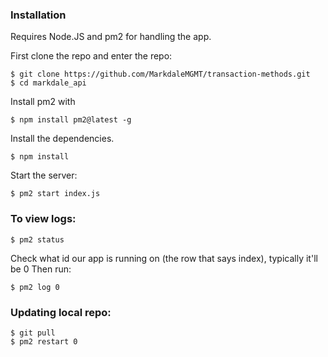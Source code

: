 ### Installation

Requires Node.JS and pm2 for handling the app.

First clone the repo and enter the repo:

```
$ git clone https://github.com/MarkdaleMGMT/transaction-methods.git
$ cd markdale_api 
```
Install pm2 with 
```
$ npm install pm2@latest -g
```
Install the dependencies.
```
$ npm install
```
Start the server:
```
$ pm2 start index.js
```
### To view logs:
```
$ pm2 status
```
Check what id our app is running on (the row that says index), typically it'll be 0
Then run:
```
$ pm2 log 0
```
### Updating local repo:
```
$ git pull
$ pm2 restart 0
```

